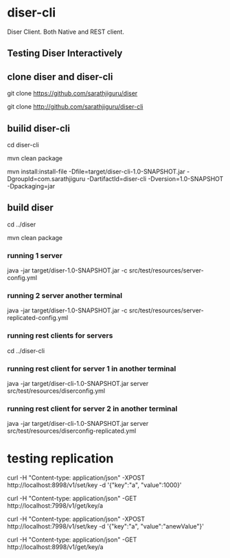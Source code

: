 # diser-cli
Diser Client. Both Native and REST client.


## Testing Diser Interactively


## clone diser and diser-cli

git clone https://github.com/sarathjiguru/diser

git clone http://github.com/sarathjiguru/diser-cli

## builid diser-cli

cd diser-cli

mvn clean package

mvn install:install-file -Dfile=target/diser-cli-1.0-SNAPSHOT.jar -DgroupId=com.sarathjiguru -DartifactId=diser-cli -Dversion=1.0-SNAPSHOT -Dpackaging=jar


## build diser

cd ../diser

mvn clean package


### running 1 server

java -jar target/diser-1.0-SNAPSHOT.jar -c src/test/resources/server-config.yml 

### running 2 server another terminal

java -jar target/diser-1.0-SNAPSHOT.jar -c src/test/resources/server-replicated-config.yml 

### running rest clients for servers

cd ../diser-cli

### running rest client for server 1 in another terminal

java -jar target/diser-cli-1.0-SNAPSHOT.jar server src/test/resources/diserconfig.yml 

### running rest client for server 2 in another terminal

java -jar target/diser-cli-1.0-SNAPSHOT.jar server src/test/resources/diserconfig-replicated.yml 

# testing replication

curl -H "Content-type: application/json" -XPOST http://localhost:8998/v1/set/key -d '{"key":"a", "value":1000}'

curl -H "Content-type: application/json" -GET http://localhost:7998/v1/get/key/a


curl -H "Content-type: application/json" -XPOST http://localhost:7998/v1/set/key -d '{"key":"a", "value":"anewValue"}'

curl -H "Content-type: application/json" -GET http://localhost:8998/v1/get/key/a
	
